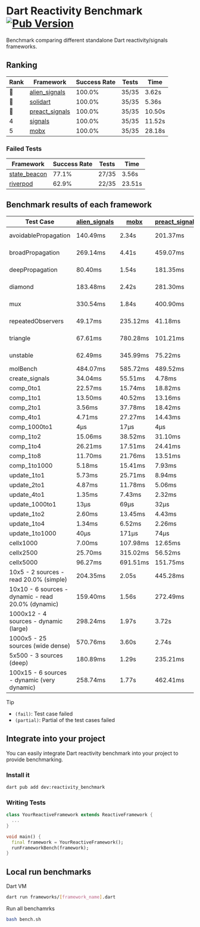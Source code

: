# Dart Reactivity Benchmark [![Pub Version](https://img.shields.io/pub/v/reactivity_benchmark)](https://pub.dev/packages/reactivity_benchmark)

Benchmark comparing different standalone Dart reactivity/signals frameworks.

## Ranking

<!-- ranking start -->
| Rank | Framework | Success Rate | Tests | Time |
|------|-----------|--------------|-------|------|
| 🥇 | [alien_signals](https://github.com/medz/alien-signals-dart) | 100.0% | 35/35 | 3.62s |
| 🥈 | [solidart](https://github.com/nank1ro/solidart) | 100.0% | 35/35 | 5.36s |
| 🥉 | [preact_signals](https://pub.dev/packages/preact_signals) | 100.0% | 35/35 | 10.50s |
| 4 | [signals](https://github.com/rodydavis/signals.dart) | 100.0% | 35/35 | 11.52s |
| 5 | [mobx](https://github.com/mobxjs/mobx.dart) | 100.0% | 35/35 | 28.18s |

<!-- ranking end -->

### **Failed Tests**

<!-- fail start -->
| Framework | Success Rate | Tests | Time |
|-----------|--------------|-------|------|
| [state_beacon](https://github.com/jinyus/dart_beacon) | 77.1% | 27/35 | 3.56s |
| [riverpod](https://github.com/rrousselGit/riverpod) | 62.9% | 22/35 | 23.51s |

<!-- fail end -->

## Benchmark results of each framework

<!-- test-case start -->
| Test Case | [alien_signals](https://github.com/medz/alien-signals-dart) | [mobx](https://github.com/mobxjs/mobx.dart) | [preact_signals](https://pub.dev/packages/preact_signals) | [riverpod](https://github.com/rrousselGit/riverpod) | [signals](https://github.com/rodydavis/signals.dart) | [solidart](https://github.com/nank1ro/solidart) | [state_beacon](https://github.com/jinyus/dart_beacon) |
|---|---|---|---|---|---|---|---|
| avoidablePropagation | 140.49ms | 2.34s | 201.37ms | 1.43s | 213.49ms | 270.60ms | 170.98ms (fail) |
| broadPropagation | 269.14ms | 4.41s | 459.07ms | 81.10ms (fail) | 463.17ms | 436.54ms | 7.14ms (fail) |
| deepPropagation | 80.40ms | 1.54s | 181.35ms | 1.92s (fail) | 176.49ms | 131.49ms | 145.93ms (fail) |
| diamond | 183.48ms | 2.42s | 281.30ms | 2.56s (fail) | 286.87ms | 321.16ms | 207.68ms (fail) |
| mux | 330.54ms | 1.84s | 400.90ms | 575.90ms (fail) | 416.09ms | 398.26ms | 197.14ms (fail) |
| repeatedObservers | 49.17ms | 235.12ms | 41.18ms | 383.57ms (fail) | 47.56ms | 87.43ms | 52.88ms (fail) |
| triangle | 67.61ms | 780.28ms | 101.21ms | 865.70ms (fail) | 101.00ms | 94.77ms | 83.68ms (fail) |
| unstable | 62.49ms | 345.99ms | 75.22ms | 618.38ms (fail) | 77.18ms | 101.28ms | 343.86ms (fail) |
| molBench | 484.07ms | 585.72ms | 489.52ms | 10.90ms | 484.53ms | 498.14ms | 1.41ms |
| create_signals | 34.04ms | 55.51ms | 4.78ms | 25.76ms | 27.93ms | 55.46ms | 65.94ms |
| comp_0to1 | 22.57ms | 15.74ms | 18.82ms | 15.49ms | 12.76ms | 24.34ms | 56.74ms |
| comp_1to1 | 13.50ms | 40.52ms | 13.16ms | 27.31ms | 31.75ms | 43.61ms | 63.48ms |
| comp_2to1 | 3.56ms | 37.78ms | 18.42ms | 27.98ms | 8.99ms | 35.61ms | 39.75ms |
| comp_4to1 | 4.71ms | 27.27ms | 14.43ms | 1.79ms | 6.73ms | 25.51ms | 17.23ms |
| comp_1000to1 | 4μs | 17μs | 4μs | 4μs | 8μs | 18μs | 45μs |
| comp_1to2 | 15.06ms | 38.52ms | 31.10ms | 13.99ms | 21.01ms | 26.47ms | 48.55ms |
| comp_1to4 | 26.21ms | 17.51ms | 24.41ms | 28.52ms | 19.63ms | 42.18ms | 47.05ms |
| comp_1to8 | 11.70ms | 21.76ms | 13.51ms | 9.27ms | 8.72ms | 24.20ms | 46.27ms |
| comp_1to1000 | 5.18ms | 15.41ms | 7.93ms | 5.06ms | 4.72ms | 14.83ms | 41.35ms |
| update_1to1 | 5.73ms | 25.71ms | 8.94ms | 79.92ms | 10.21ms | 14.73ms | 6.05ms |
| update_2to1 | 4.87ms | 11.78ms | 5.06ms | 40.86ms | 4.55ms | 7.24ms | 3.11ms |
| update_4to1 | 1.35ms | 7.43ms | 2.32ms | 19.98ms | 2.63ms | 3.61ms | 1.57ms |
| update_1000to1 | 13μs | 69μs | 32μs | 175μs | 25μs | 36μs | 15μs |
| update_1to2 | 2.60ms | 13.45ms | 4.43ms | 40.58ms | 4.51ms | 7.36ms | 3.07ms |
| update_1to4 | 1.34ms | 6.52ms | 2.26ms | 19.69ms | 2.55ms | 3.67ms | 1.59ms |
| update_1to1000 | 40μs | 171μs | 74μs | 172μs | 45μs | 148μs | 439μs |
| cellx1000 | 7.00ms | 107.98ms | 12.65ms | N/A | 12.76ms | 14.61ms | 5.74ms |
| cellx2500 | 25.70ms | 315.02ms | 56.52ms | N/A | 61.22ms | 59.21ms | 32.81ms |
| cellx5000 | 96.27ms | 691.51ms | 151.75ms | N/A | 151.26ms | 179.03ms | 83.41ms |
| 10x5 - 2 sources - read 20.0% (simple) | 204.35ms | 2.05s | 445.28ms | 2.20s | 508.01ms | 317.23ms | 255.12ms |
| 10x10 - 6 sources - dynamic - read 20.0% (dynamic) | 159.40ms | 1.56s | 272.49ms | 1.51s (partial) | 289.96ms | 220.21ms | 197.68ms |
| 1000x12 - 4 sources - dynamic (large) | 298.24ms | 1.97s | 3.72s | 2.59s (partial) | 3.82s | 482.75ms | 356.89ms |
| 1000x5 - 25 sources (wide dense) | 570.76ms | 3.60s | 2.74s | 4.49s | 3.52s | 828.69ms | 511.70ms |
| 5x500 - 3 sources (deep) | 180.89ms | 1.29s | 235.21ms | 2.03s | 225.93ms | 235.12ms | 206.14ms |
| 100x15 - 6 sources - dynamic (very dynamic) | 258.74ms | 1.77s | 462.41ms | 1.89s (partial) | 495.25ms | 354.99ms | 259.37ms |

<!-- test-case end -->

> [!TIP]
> - `(fail)`: Test case failed
> - `(partial)`: Partial of the test cases failed

## Integrate into your project

You can easily integrate Dart reactivity benchmark into your project to provide benchmarking.

### Install it

```bash
dart pub add dev:reactivity_benchmark
```

### Writing Tests

```dart
class YourReactiveFramework extends ReactiveFramework {
  ...
}

void main() {
  final framework = YourReactiveFramework();
  runFrameworkBench(framework);
}
```

## Local run benchmarks

Dart VM
```bash
dart run frameworks/[framework_name].dart
```

Run all benchamrks
```bash
bash bench.sh
```
